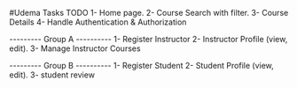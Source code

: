 #Udema Tasks TODO
1- Home page.
2- Course Search with filter. 
3- Course Details 4- Handle Authentication & Authorization

--------- Group A ---------- 1- Register Instructor 2- Instructor Profile (view, edit). 3- Manage Instructor Courses

--------- Group B ---------- 1- Register Student 2- Student Profile (view, edit). 3- student review